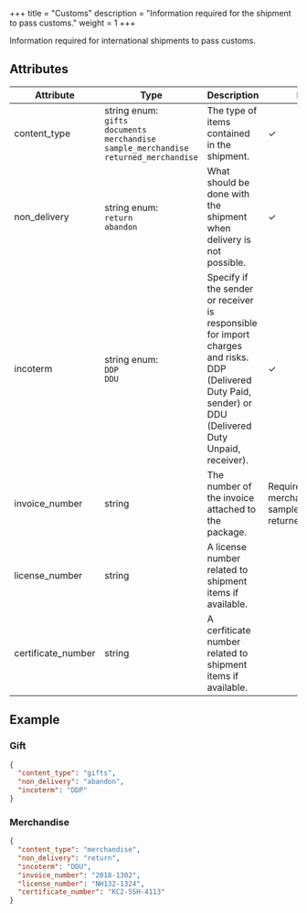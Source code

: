 +++
title = "Customs"
description = "Information required for the shipment to pass customs."
weight = 1
+++

Information required for international shipments to pass customs.

## Attributes

| Attribute          | Type                                                                                       | Description                                                                                                                                                | Required                                                                |
|--------------------|--------------------------------------------------------------------------------------------|------------------------------------------------------------------------------------------------------------------------------------------------------------|-------------------------------------------------------------------------|
| content_type       | string enum: <br>`gifts` <br>`documents` <br>`merchandise` <br>`sample_merchandise` <br>`returned_merchandise` | The type of items contained in the shipment.                                                                                                               | ✓                                                                       |
| non_delivery       | string enum: <br>`return` <br>`abandon`                                                            | What should be done with the shipment when delivery is not possible.                                                                                       | ✓                                                                       |
| incoterm           | string enum: <br>`DDP` <br>`DDU`                                                                   | Specify if the sender or receiver is responsible for import charges and risks. DDP (Delivered Duty Paid, sender) or DDU (Delivered Duty Unpaid, receiver). | ✓                                                                       |
| invoice_number     | string                                                                                     | The number of the invoice attached to the package.                                                                                                         | Required for: <br>merchandise <br>sample_merchandise <br>returned_merchandise |
| license_number     | string                                                                                     | A license number related to shipment items if available.                                                                                                   |                                                                         |
| certificate_number | string                                                                                     | A cerfiticate number related to shipment items if available.                                                                                               |                                                                         |

## Example

### Gift

```json
{
  "content_type": "gifts",
  "non_delivery": "abandon",
  "incoterm": "DDP"
}
```

### Merchandise

```json
{
  "content_type": "merchandise",
  "non_delivery": "return",
  "incoterm": "DDU",
  "invoice_number": "2018-1302",
  "license_number": "NH132-1324",
  "certificate_number": "KC2-5SH-4113"
}
```
